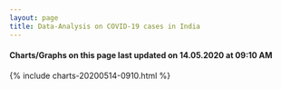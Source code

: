 ```yaml
---
layout: page
title: Data-Analysis on COVID-19 cases in India
---
```

#### Charts/Graphs on this page last updated on 14.05.2020 at 09:10 AM
{% include charts-20200514-0910.html %}